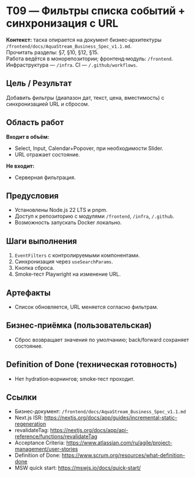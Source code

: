 # T09 — Фильтры списка событий + синхронизация с URL

**Контекст:** таска опирается на документ бизнес‑архитектуры `/frontend/docs/AquaStream_Business_Spec_v1.1.md`.  
Прочитать разделы: §7, §10, §12, §15.  
Работа ведётся в монорепозитории; фронтенд‑модуль: `/frontend`. Инфраструктура — `/infra`. CI — `/.github/workflows`.

## Цель / Результат
Добавить фильтры (диапазон дат, текст, цена, вместимость) с синхронизацией URL и сбросом.

## Область работ
**Входит в объём:**
- Select, Input, Calendar+Popover, при необходимости Slider.
- URL отражает состояние.

**Не входит:**
- Серверная фильтрация.

## Предусловия
- Установлены Node.js 22 LTS и pnpm.
- Доступ к репозиторию с модулями `/frontend`, `/infra`, `/.github`.
- Возможность запускать Docker локально.

## Шаги выполнения
1. `EventFilters` с контролируемыми компонентами.
2. Синхронизация через `useSearchParams`.
3. Кнопка сброса.
4. Smoke‑тест Playwright на изменение URL.

## Артефакты
- Список обновляется, URL меняется согласно фильтрам.

## Бизнес‑приёмка (пользовательская)
- Сброс возвращает значения по умолчанию; back/forward сохраняет состояние.

## Definition of Done (техническая готовность)
- Нет hydration‑ворнингов; smoke‑тест проходит.

## Ссылки
- Бизнес‑документ: `/frontend/docs/AquaStream_Business_Spec_v1.1.md`
- Next.js ISR: https://nextjs.org/docs/app/guides/incremental-static-regeneration
- revalidateTag: https://nextjs.org/docs/app/api-reference/functions/revalidateTag
- Acceptance Criteria: https://www.atlassian.com/ru/agile/project-management/user-stories
- Definition of Done: https://www.scrum.org/resources/what-definition-done
- MSW quick start: https://mswjs.io/docs/quick-start/